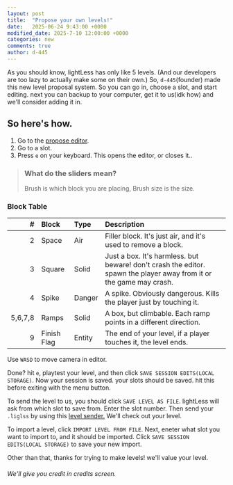 ```yaml
---
layout: post
title:  "Propose your own levels!"
date:   2025-06-24 9:43:00 +0000
modified_date: 2025-7-10 12:00:00 +0000
categories: new
comments: true
author: d-445
---
```


As you should know, lightLess has only like 5 levels. (And our developers are too lazy to actually make some on their own.) So, `d-445`(founder) made this new level proposal system. So you can go in, choose a slot, and start editing. next you can backup to your computer, get it to us(idk how) and we'll consider adding it in.

## So here's how.

1. Go to the [propose editor](https://lightless-dev.github.io/Propose).
2. Go to a slot.
3. Press `e` on your keyboard. This opens the editor, or closes it..
> ### What do the sliders mean?
> Brush is which block you are placing, Brush size is the size.

### Block Table

|#|Block|Type|Description|
|---:|:---|:---|:---|
|2|Space|Air|Filler block. It's just air, and it's used to remove a block.|
|3|Square|Solid|Just a box. It's harmless. but beware! don't crash the editor. spawn the player away from it or the game may crash.|
|4|Spike|Danger|A spike. Obviously dangerous. Kills the player just by touching it.|
|5,6,7,8|Ramps|Solid|A box, but climbable. Each ramp points in a different direction.|
|9|Finish Flag|Entity|The end of your level, if a player touches it, the level ends.| 


Use `WASD` to move camera in editor.

Done? hit `e`, playtest your level, and then click `SAVE SESSION EDITS(LOCAL STORAGE)`. Now your session is saved. your slots should be saved. hit this before exiting with the menu button. 

To send the level to us, you should click `SAVE LEVEL AS FILE`. lightLess will ask from which slot to save from. Enter the slot number. Then send your `.liglss` by using this [level sender.](/sendlevel) We'll check out your level.

To import a level, click `IMPORT LEVEL FROM FILE`. Next, eneter what slot you want to import to, and it should be imported. Click `SAVE SESSION EDITS(LOCAL STORAGE)` to save your new import.

Other than that, thanks for trying to make levels! we'll value your level.

###### We'll give you credit in credits screen.
